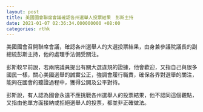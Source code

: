 ```yaml
---
layout: post
title: 美國國會聯席會議確認各州選舉人投票結果　彭斯主持
date: 2021-01-07 02:36:34.000000000 +08:00
categories: rthk
---
```


美國國會召開聯席會議，確認各州選舉人的大選投票結果，由身兼參議院議長的副總統彭斯主持，他的處理手法備受關注。

彭斯較早前說，若兩院議員提出有關大選違規的證據，他會歡迎，又指自己與很多國民一樣，關心美國選舉的誠實公正，強調會履行職責，確保各界對選舉的關注，能夠在國會的聽證過程中，獲得公開及公平對待。

彭斯說，有人認為國會永遠不應挑戰各州選舉人的投票結果，他不認同這個觀點，又指由他單方面接納或拒絕選舉人的投票，都並非正確做法。
